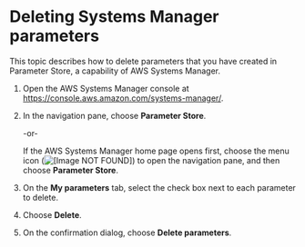 # Deleting Systems Manager parameters<a name="deleting-parameters"></a>

This topic describes how to delete parameters that you have created in Parameter Store, a capability of AWS Systems Manager\.

1. Open the AWS Systems Manager console at [https://console\.aws\.amazon\.com/systems\-manager/](https://console.aws.amazon.com/systems-manager/)\.

1. In the navigation pane, choose **Parameter Store**\.

   \-or\-

   If the AWS Systems Manager home page opens first, choose the menu icon \(![\[Image NOT FOUND\]](http://docs.aws.amazon.com/systems-manager/latest/userguide/images/menu-icon-small.png)\) to open the navigation pane, and then choose **Parameter Store**\.

1. On the **My parameters** tab, select the check box next to each parameter to delete\.

1. Choose **Delete**\.

1. On the confirmation dialog, choose **Delete parameters**\.